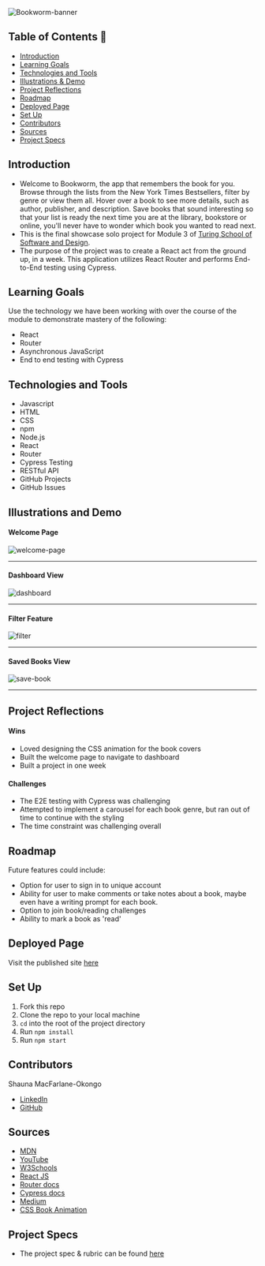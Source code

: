 ![Bookworm-banner](https://user-images.githubusercontent.com/102887963/189165334-44a72f86-54cc-4da2-a8a7-87fab7ff652f.png)
## Table of Contents 📖
- [Introduction](#introduction)
- [Learning Goals](#learning-goals)
- [Technologies and Tools](#technologies-and-tools)
- [Illustrations & Demo](#illustrations-and-demo)
- [Project Reflections](#project-reflections)
- [Roadmap](#roadmap)
- [Deployed Page](#deployed-page)
- [Set Up](#set-up)
- [Contributors](#contributors)
- [Sources](#sources)
- [Project Specs](#project-specs)

## Introduction
- Welcome to Bookworm, the app that remembers the book for you. Browse through the lists from the New York Times Bestsellers, filter by genre or view them all. Hover over a book to see more details, such as author, publisher, and description. Save books that sound interesting so that your list is ready the next time you are at the library, bookstore or online, you'll never have to wonder which book you wanted to read next.
- This is the final showcase solo project for Module 3 of [Turing School of Software and Design](https://turing.edu/). 
- The purpose of the project was to create a React act from the ground up, in a week. This application utilizes React Router and performs End-to-End testing using Cypress. 

## Learning Goals
Use the technology we have been working with over the course of the module to demonstrate mastery of the following:
- React
- Router
- Asynchronous JavaScript
- End to end testing with Cypress

## Technologies and Tools
- Javascript
- HTML
- CSS
- npm
- Node.js
- React
- Router
- Cypress Testing
- RESTful API
- GitHub Projects
- GitHub Issues

## Illustrations and Demo
#### Welcome Page
![welcome-page](https://user-images.githubusercontent.com/102887963/192186417-c4231b5e-6620-4c41-9d4d-48a497fe68ee.gif)

----
#### Dashboard View
![dashboard](https://user-images.githubusercontent.com/102887963/192186245-5048829a-8a33-45e0-bb0e-7b3f038e8511.gif)

----
#### Filter Feature
![filter](https://user-images.githubusercontent.com/102887963/192186811-977bddf9-215a-4c63-a9a4-c8cee71cd0bb.gif)

----
#### Saved Books View
![save-book](https://user-images.githubusercontent.com/102887963/192188144-608e4c87-705f-490d-ba80-9f3c4981d955.gif)

----

## Project Reflections
#### Wins
- Loved designing the CSS animation for the book covers
- Built the welcome page to navigate to dashboard
- Built a project in one week

#### Challenges
- The E2E testing with Cypress was challenging
- Attempted to implement a carousel for each book genre, but ran out of time to continue with the styling
- The time constraint was challenging overall

## Roadmap
Future features could include:
- Option for user to sign in to unique account
- Ability for user to make comments or take notes about a book, maybe even have a writing prompt for each book.
- Option to join book/reading challenges
- Ability to mark a book as 'read'

## Deployed Page
Visit the published site [here](https://DrSLMac.github.io/Bookworm/)

## Set Up
1. Fork this repo
2. Clone the repo to your local machine
3. `cd` into the root of the project directory
4. Run `npm install`
5. Run `npm start`

## Contributors
 Shauna MacFarlane-Okongo
 - [LinkedIn](https://github.com/DrSLMac)
 - [GitHub](https://github.com/DrSLMac)
 
## Sources
 - [MDN](http://developer.mozilla.org/en-US/)
 - [YouTube](https://www.youtube.com/)
 - [W3Schools](https://www.w3schools.com/)
 - [React JS](https://reactjs.org/)
 - [Router docs](https://reactrouter.com/)
 - [Cypress docs](https://docs.cypress.io/guides/overview/why-cypress)
 - [Medium](https://medium.com/)
 - [CSS Book Animation](https://devsnap.me/css-book-effects)

## Project Specs
 - The project spec & rubric can be found [here](https://frontend.turing.edu/projects/module-3/showcase.html)
